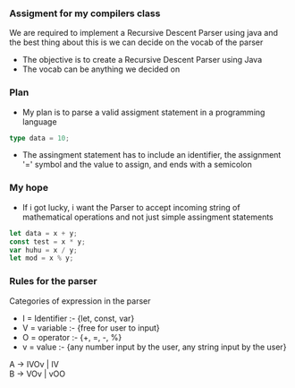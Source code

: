 
### Assigment for my compilers class

We are required to implement a Recursive Descent Parser using java and the best thing about this is
we can decide on the vocab of the parser

- The objective is to create a Recursive Descent Parser using Java
- The vocab can be anything we decided on

### Plan

- My plan is to parse a valid assigment statement in a programming language
```ts
type data = 10;
```
- The assingment statement has to include an identifier, the assignment '=' symbol and the value to
	assign, and ends with a semicolon

### My hope

- If i got lucky, i want the Parser to accept incoming string of mathematical operations and not
	just simple assingment statements

```ts
let data = x + y;
const test = x * y;
var huhu = x / y;
let mod = x % y;
```

### Rules for the parser
Categories of expression in the parser

- I = Identifier :- {let, const, var}
- V = variable :- {free for user to input}
- O = operator :- {+, =, -, %}
- v = value :- {any number input by the user, any string input by the user}

A -> IVOv | IV <br /> 
B -> VOv | vOO


